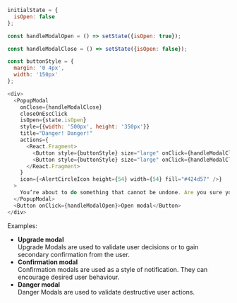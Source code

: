 ```js
initialState = {
  isOpen: false
};

const handleModalOpen = () => setState({isOpen: true});

const handleModalClose = () => setState({isOpen: false});

const buttonStyle = {
  margin: '0 4px',
  width: '150px'
};

<div>
  <PopupModal
    onClose={handleModalClose}
    closeOnEscClick
    isOpen={state.isOpen}
    style={{width: '500px', height: '350px'}}
    title="Danger! Danger!"
    actions={
      <React.Fragment>
        <Button style={buttonStyle} size="large" onClick={handleModalClose}>Wait, go back</Button>
        <Button style={buttonStyle} size="large" onClick={handleModalClose} destructive>Yes, delete</Button>
      </React.Fragment>
    }
    icon={<AlertCircleIcon height={54} width={54} fill="#424d57" />}
  >
    You’re about to do something that cannot be undone. Are you sure you want to continue?
  </PopupModal>
  <Button onClick={handleModalOpen}>Open modal</Button>
</div>
```

Examples:
<ul>
  <li>
    <b>Upgrade modal</b><br />
    Upgrade Modals are used to validate user decisions or to gain secondary confirmation from the user.
  </li>
  <li>
    <b>Confirmation modal</b><br />
    Confirmation modals are used as a style of notification. They can encourage desired user behaviour. 
  </li>
  <li>
    <b>Danger modal</b><br />
    Danger Modals are used to validate destructive user actions.
  </li>
</ul>
